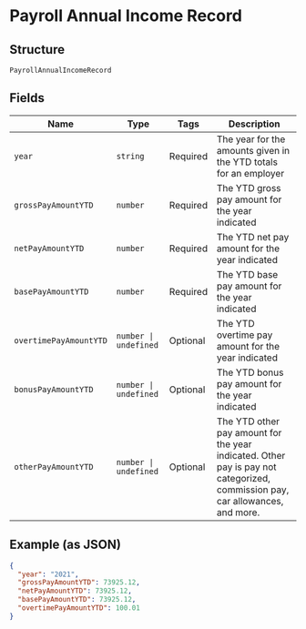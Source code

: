 
# Payroll Annual Income Record

## Structure

`PayrollAnnualIncomeRecord`

## Fields

| Name | Type | Tags | Description |
|  --- | --- | --- | --- |
| `year` | `string` | Required | The year for the amounts given in the YTD totals for an employer |
| `grossPayAmountYTD` | `number` | Required | The YTD gross pay amount for the year indicated |
| `netPayAmountYTD` | `number` | Required | The YTD net pay amount for the year indicated |
| `basePayAmountYTD` | `number` | Required | The YTD base pay amount for the year indicated |
| `overtimePayAmountYTD` | `number \| undefined` | Optional | The YTD overtime pay amount for the year indicated |
| `bonusPayAmountYTD` | `number \| undefined` | Optional | The YTD bonus pay amount for the year indicated |
| `otherPayAmountYTD` | `number \| undefined` | Optional | The YTD other pay amount for the year indicated. Other pay is pay not categorized, commission pay, car allowances, and more. |

## Example (as JSON)

```json
{
  "year": "2021",
  "grossPayAmountYTD": 73925.12,
  "netPayAmountYTD": 73925.12,
  "basePayAmountYTD": 73925.12,
  "overtimePayAmountYTD": 100.01
}
```

